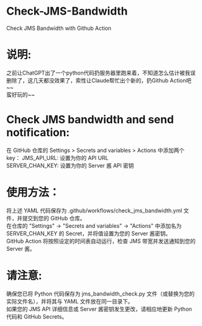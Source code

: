 # Check-JMS-Bandwidth
Check JMS Bandwidth with Github Action

# 说明:
之前让ChatGPT出了一个python代码扔服务器里跑来着，不知道怎么估计被我误删除了，这几天都没效果了，索性让Claude帮忙出个新的，扔Github Action吧~~  
蛮好玩的~~

# Check JMS bandwidth and send notification:
在 GitHub 仓库的 Settings > Secrets and variables > Actions 中添加两个key：
JMS_API_URL: 设置为你的 API URL  
SERVER_CHAN_KEY: 设置为你的 Server 酱 API 密钥

# 使用方法：
将上述 YAML 代码保存为 .github/workflows/check_jms_bandwidth.yml 文件，并提交到您的 GitHub 仓库。  
在仓库的 "Settings" -> "Secrets and variables" -> "Actions" 中添加名为 SERVER_CHAN_KEY 的 Secret，并将值设置为您的 Server 酱密钥。  
GitHub Action 将按照设定的时间表自动运行，检查 JMS 带宽并发送通知到您的 Server 酱。

# 请注意:
确保您已将 Python 代码保存为 jms_bandwidth_check.py 文件（或替换为您的实际文件名），并将其与 YAML 文件放在同一目录下。  
如果您的 JMS API 详细信息或 Server 酱密钥发生更改，请相应地更新 Python 代码和 GitHub Secrets。

